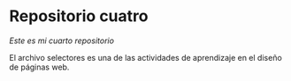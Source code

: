 # Repositorio cuatro

*Este es mi cuarto repositorio*

El archivo selectores es una de las actividades de aprendizaje en el diseño de páginas web.
